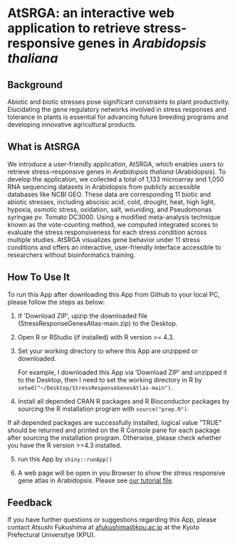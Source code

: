 # AtSRGA: an interactive web application to retrieve stress-responsive genes in _Arabidopsis thaliana_

## Background
Abiotic and biotic stresses pose significant constraints to plant productivity. Elucidating the gene regulatory networks involved in stress responses and tolerance in plants is essential for advancing future breeding programs and developing innovative agricultural products.

## What is AtSRGA
We introduce a user-friendly application, AtSRGA, which enables users to retrieve stress-responsive genes in _Arabidopsis thaliana_ (Arabidopsis). To develop the application, we collected a total of 1,133 microarray and 1,050 RNA sequencing datasets in Arabidopsis from publicly accessible databases like NCBI GEO. These data are corresponding 11 biotic and abiotic stresses, including abscisic acid, cold, drought, heat, high light, hypoxia, osmotic stress, oxidation, salt, wounding, and Pseudomonas syringae pv. Tomato DC3000. Using a modified meta-analysis technique known as the vote-counting method, we computed integrated scores to evaluate the stress responsiveness for each stress condition across multiple studies. AtSRGA visualizes gene behavior under 11 stress conditions and offers an interactive, user-friendly interface accessible to researchers without bioinformatics training.

## How To Use It
To run this App after downloading this App from Github to your local PC, please follow the steps as below:

1. If 'Download ZIP', upzip the downloaded file (StressResponseGenesAtlas-main.zip) to the Desktop.

2. Open R or RStudio (if installed) with R version >= 4.3.

3. Set your working directory to where this App are unzipped or downloaded. 

   For example, I downloaded this App via 'Download ZIP' and unzipped it to the Desktop, then I need to set the working directory in R by `setwd("~/Desktop/StressResponseGenesAtlas-main")`.
   
4. Install all depended CRAN R packages and R Bioconductor packages by sourcing the R installation program with `source("prep.R")`.

If all depended packages are successfully installed, logical value “TRUE” should be returned and printed on the R Console pane for each package after sourcing the installation program. Otherwise, please check whether you have the R version >=4.3 installed.
    
5. run this App by `shiny::runApp()`

6. A web page will be open in you Browser to show the stress responsive gene atlas in Arabidopsis. Please see [our tutorial file](https://github.com/fusk-kpu/StressResponseGenesAtlas/raw/main/AtSRGA_tutorial_en.pdf).

## Feedback
If you have further questions or suggestions regarding this App, please contact Atsushi Fukushima at afukushima@kpu.ac.jp at the Kyoto Prefectural Universitye (KPU).
